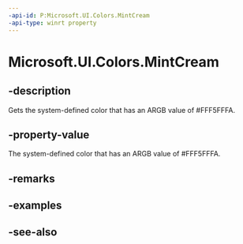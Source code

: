 ```yaml
---
-api-id: P:Microsoft.UI.Colors.MintCream
-api-type: winrt property
---
```


<!-- Property syntax
public Windows.UI.Color MintCream { get; }
-->

# Microsoft.UI.Colors.MintCream

## -description

Gets the system-defined color that has an ARGB value of #FFF5FFFA.

## -property-value

The system-defined color that has an ARGB value of #FFF5FFFA.

## -remarks

## -examples

## -see-also
